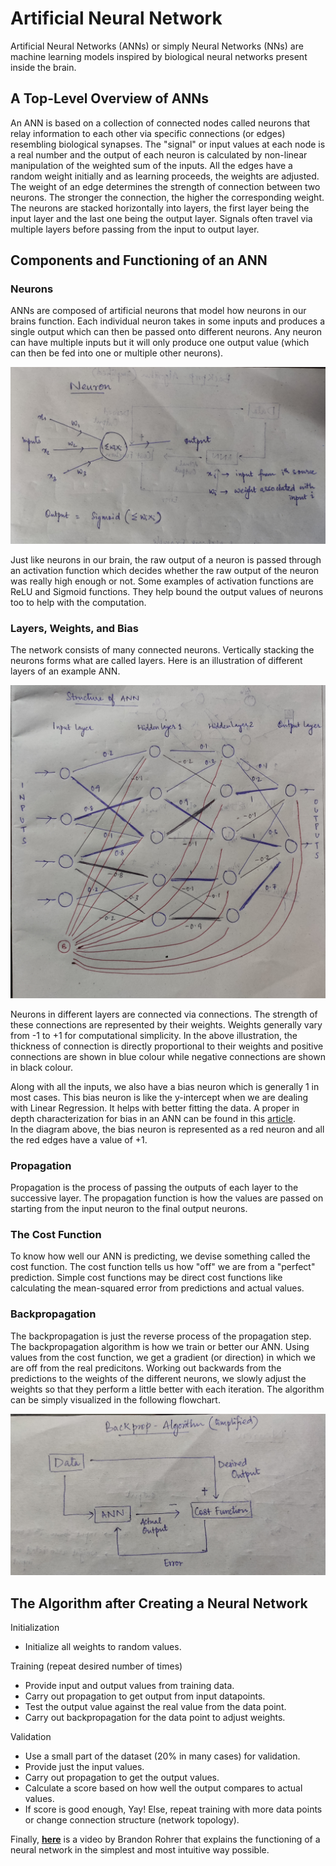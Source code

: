 # Artificial Neural Network

Artificial Neural Networks (ANNs) or simply Neural Networks (NNs) are machine learning models inspired by biological neural networks present inside the brain.  

## A Top-Level Overview of ANNs

An ANN is based on a collection of connected nodes called neurons that relay information to each other via specific connections (or edges) resembling biological synapses. The "signal" or input values at each node is a real number and the output of each neuron is calculated by non-linear manipulation of the weighted sum of the inputs. All the edges have a random weight initially and as learning proceeds, the weights are adjusted.  
The weight of an edge determines the strength of connection between two neurons. The stronger the connection, the higher the corresponding weight. The neurons are stacked horizontally into layers, the first layer being the input layer and the last one being the output layer. Signals often travel via multiple layers before passing from the input to output layer.

## Components and Functioning of an ANN

### Neurons

ANNs are composed of artificial neurons that model how neurons in our brains function. Each individual neuron takes in some inputs and produces a single output which can then be passed onto different neurons. Any neuron can have multiple inputs but it will only produce one output value (which can then be fed into one or multiple other neurons).

![Neuron](https://github.com/aceking007/Resources/blob/main/NeuralNets/neuron.jpg)

Just like neurons in our brain, the raw output of a neuron is passed through an activation function which decides whether the raw output of the neuron was really high enough or not. Some examples of activation functions are ReLU and Sigmoid functions. They help bound the output values of neurons too to help with the computation.

### Layers, Weights, and Bias

The network consists of many connected neurons. Vertically stacking the neurons forms what are called layers. Here is an illustration of different layers of an example ANN.  

![ANN](https://github.com/aceking007/Resources/blob/main/NeuralNets/ANN_structure.jpg)

Neurons in different layers are connected via connections. The strength of these connections are represented by their weights. Weights generally vary from -1 to +1 for computational simplicity. In the above illustration, the thickness of connection is directly proportional to their weights and positive connections are shown in blue colour while negative connections are shown in black colour.

Along with all the inputs, we also have a bias neuron which is generally 1 in most cases. This bias neuron is like the y-intercept when we are dealing with Linear Regression. It helps with better fitting the data. A proper in depth characterization for bias in an ANN can be found in this [article](https://www.geeksforgeeks.org/effect-of-bias-in-neural-network/).  
In the diagram above, the bias neuron is represented as a red neuron and all the red edges have a value of +1.

### Propagation

Propagation is the process of passing the outputs of each layer to the successive layer. The propagation function is how the values are passed on starting from the input neuron to the final output neurons. 

### The Cost Function

To know how well our ANN is predicting, we devise something called the cost function. The cost function tells us how "off" we are from a "perfect" prediction. Simple cost functions may be direct cost functions like calculating the mean-squared error from predictions and actual values.

### Backpropagation

The backpropagation is just the reverse process of the propagation step.  
The backpropagation algorithm is how we train or better our ANN. Using values from the cost function, we get a gradient (or direction) in which we are off from the real predicitons. Working out backwards from the predictions to the weights of the different neurons, we slowly adjust the weights so that they perform a little better with each iteration. The algorithm can be simply visualized in the following flowchart.

![Flowchart Backprop](https://github.com/aceking007/Resources/blob/main/NeuralNets/backprop.jpg)

## The Algorithm after Creating a Neural Network

Initialization
- Initialize all weights to random values.

Training (repeat desired number of times)
- Provide input and output values from training data.
- Carry out propagation to get output from input datapoints.
- Test the output value against the real value from the data point.
- Carry out backpropagation for the data point to adjust weights.

Validation
- Use a small part of the dataset (20% in many cases) for validation.
- Provide just the input values.
- Carry out propagation to get the output values.
- Calculate a score based on how well the output compares to actual values.
- If score is good enough, Yay! Else, repeat training with more data points or change connection structure (network topology).



Finally, [**here**](https://www.youtube.com/watch?v=ILsA4nyG7I0&ab_channel=BrandonRohrer) is a video by Brandon Rohrer that explains the functioning of a neural network in the simplest and most intuitive way possible.